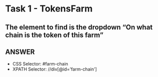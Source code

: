 # Task 1 - TokensFarm
## The element to find is the dropdown “On what chain is the token of this farm”

## ANSWER
- CSS Selector:  #farm-chain
- XPATH Selector: //div[@id='farm-chain'] 